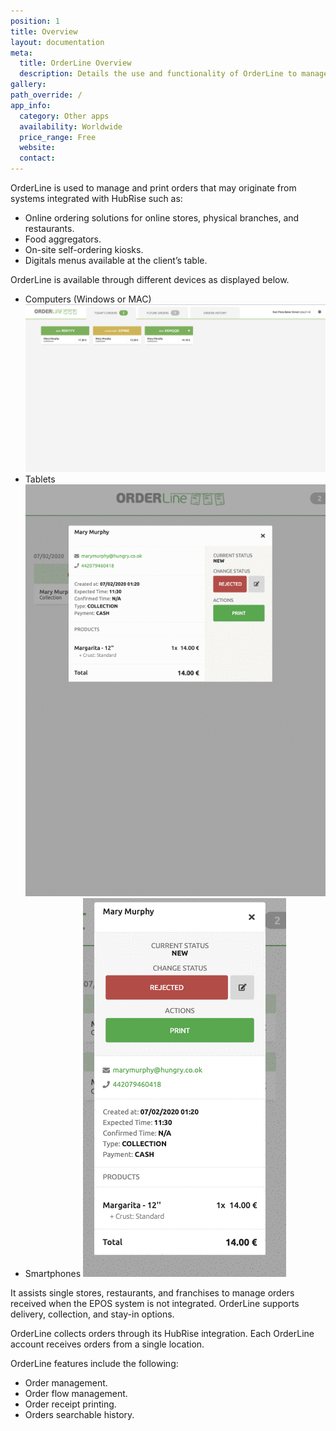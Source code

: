 ```yaml
---
position: 1
title: Overview
layout: documentation
meta:
  title: OrderLine Overview
  description: Details the use and functionality of OrderLine to manage online and retail stores.
gallery:
path_override: /
app_info:
  category: Other apps
  availability: Worldwide
  price_range: Free
  website:
  contact:
---
```


OrderLine is used to manage and print orders that may originate from systems integrated with HubRise such as:

- Online ordering solutions for online stores, physical branches, and restaurants.
- Food aggregators.
- On-site self-ordering kiosks.
- Digitals menus available at the client’s table.

OrderLine is available through different devices as displayed below.

- Computers (Windows or MAC)
  ![Computer desktop browser view](../images/001-desktop-viewa.png)
- Tablets
  ![Tablet browser view](../images/003-tablet-view.png)
- Smartphones
  ![Mobile Phone browser view](../images/002-mobilephone-view.png)

It assists single stores, restaurants, and franchises to manage orders received when the EPOS system is not integrated. OrderLine supports delivery, collection, and stay-in options.

OrderLine collects orders through its HubRise integration. Each OrderLine account receives orders from a single location.

OrderLine features include the following:

- Order management.
- Order flow management.
- Order receipt printing.
- Orders searchable history.
